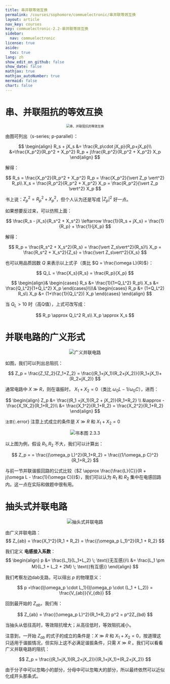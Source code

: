 ```yaml
---
title: 串并联等效互换
permalink: /courses/sophomore/commuelectronic/串并联等效互换
layout: article
nav_key: courses
key: commuelectronic-2.2-串并联等效互换
sidebar:
  nav: commuelectronic
license: true
aside:
  toc: true
lang: zh
show_edit_on_github: false
show_date: false
mathjax: true
mathjax_autoNumber: true
mermaid: false
chart: false
---
```


<!--more-->

# 串、并联阻抗的等效互换

<center><img src="https://i.loli.net/2020/03/02/zpe3c4t6m2DKgTS.png" title="串、并联阻抗的等效互换" style="zoom:70%"></center>

由图可列出（s-series; p-parallel）：

$$
\begin{align}
R_s + jX_s 
&= \frac{R_p\cdot jX_p}{R_p+jX_p}\\
&=\frac{X_p^2}{R_p^2 + X_p^2} R_p + j\frac{R_p^2}{R_p^2 + X_p^2} X_p
\end{align}
$$

解得：

$$
R_s = \frac{X_p^2}{R_p^2 + X_p^2} R_p = \frac{X_p^2}{\vert Z_p \vert^2} R_p\\
X_s = \frac{R_p^2}{R_p^2 + X_p^2} X_p = \frac{R_p^2}{\vert Z_p \vert^2} X_p
$$

书上说：$Z_p^2 = R_p^2 + X_p^2$，但个人认为还是写成 $\vert Z_p\vert^2$ 好一点。

如果想要反过来，可以仿照上面：

$$
\frac{R_s - jX_s}{R_s^2 + X_s^2} \leftarrow \frac{1}{R_s + jX_s} = \frac{1}{R_p} + \frac{1}{jX_p}
$$

解得：

$$
R_p = \frac{R_s^2 + X_s^2}{R_s} = \frac{\vert Z_s\vert^2}{R_s}\\
X_p = \frac{R_s^2 + X_s^2}{Z_s} = \frac{\vert Z_s\vert^2}{X_s}
$$

也可以用品质因数 $Q$ 来表示以上式子（类比 $Q = \frac{\omega L}{R}$）：

$$
Q_L = \frac{X_s}{R_s} = \frac{R_p}{X_p}
$$

$$
\begin{align}&
\begin{cases}
R_s &= \frac{1}{1+Q_L^2} R_p\\
X_s &= \frac{Q_L^2}{1+Q_L^2} X_p
\end{cases}\\\\&
\begin{cases}
R_p &= (1+Q_L^2) R_s\\
X_p &= (1+\frac{1}{Q_L^2}) X_p
\end{cases}
\end{align}
$$

当 $Q_L > 10$ 时（高Q值），上式可改写成：

$$
R_p \approx Q_L^2 R_s\\
X_p \approx X_s
$$

# 并联电路的广义形式

<center><img src="https://i.loli.net/2020/03/02/tszcvr32MdeEJif.png" title="广义并联电路"></center>

如图，我们可以列出总阻抗：

$$
Z_p = \frac{Z_1Z_2}{Z_1+Z_2} = \frac{(R_1+jX_1)(R_2+jX_2)}{(R_1+jX_1)+(R_2+jX_2)}
$$

通常电路中 $X \gg R$，则在谐振时， $X_1+X_2=0$（类比 $\omega_0 L - 1/\omega_0 C$），进而：

$$
\begin{align}
Z_p &= \frac{(R_1 +jX_1)(R_2 + jX_2)}{R_1+R_2} \\
&\approx -\frac{X_1X_2}{R_1+R_2}\\
&= \frac{X_1^2}{R_1+R_2} = \frac{X_2^2}{R_1+R_2}
\end{align}
$$

`注意`{:.error} 注意上式成立的条件是 $X \gg R$ 和 $X_1+X_2=0$

<center><img src="https://i.loli.net/2020/03/02/vbFfiskV2AxKyQr.png" title="书本图 2.3.3"></center>

以上图为例，假设 $R_1, R_2$ 不大，我们可以计算出：

$$
Z_p = = \frac{(\omega_p L)^2}{R_1+R_2} = \frac{(1/\omega_p C)^2}{R_1+R_2}
$$

与前一节并联谐振回路的公式比较（$Z \approx \frac{\frac{L}{C}}{R + j(\omega L - \frac{1}{\omega C})}$），我们可以认为 $R_1$ 和 $R_2$ 集中在电感回路内。这一点在实际和做题中很有用。

# 抽头式并联电路

<center><img src="https://i.loli.net/2020/03/02/fJuHYKmT4AaLyGh.png" title="抽头式并联电路"></center>

由广义并联电路：
$$
Z_{ab} = \frac{X_1^2}{R_1 + R_2} = \frac{(\omega_p L_1)^2}{R_1 + R_2}
$$

我们定义 **电感接入系数**：
$$
\begin{align}
p &= \frac{L_1}{L_1+L_2} \; \text{(无互感)}\\
&= \frac{L_1 \pm M}{L_1 + L_2 + 2M} \; \text{(有互感)}
\end{align}
$$


我们考察左边dab支路，可以得出 $p$ 的物理意义：

$$
p =\frac{Ij\omega_p \cdot L_1}{Ij\omega_p \cdot (L_1 + L_2)} = \frac{V_{ab}}{V_{db}}
$$

回到最开始的 $Z_{ab}$，我们有：

$$
Z_{ab} = \frac{(\omega_p L)^2}{R_1+R_2} p^2 = p^2Z_{bd}
$$

当抽头从低往高时，等效阻抗增大；从高往低时，等效阻抗减小。

注意到，一开始 $Z_{ab}$ 的式子的成立的条件是：$X \gg R$ 和 $X_1+X_2=0$，按道理这只适用于谐振情况，但实际上这不必满足谐振条件，只需 $X \gg R$ 。我们可以看看广义并联电路的阻抗：

$$
Z_p = \frac{(R_1+jX_1)(R_2+jX_2)}{(R_1+jX_1)+(R_2+jX_2)}
$$

由于分子中可以忽略小的部分，分母中可以忽略大的部分，所以最终依然可以近似化成开头那条式。

